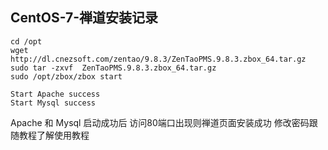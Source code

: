 ## CentOS-7-禅道安装记录

```shell
cd /opt
wget http://dl.cnezsoft.com/zentao/9.8.3/ZenTaoPMS.9.8.3.zbox_64.tar.gz
sudo tar -zxvf  ZenTaoPMS.9.8.3.zbox_64.tar.gz 
sudo /opt/zbox/zbox start
```

```
Start Apache success
Start Mysql success
```

Apache 和 Mysql 启动成功后 访问80端口出现则禅道页面安装成功
修改密码跟随教程了解使用教程